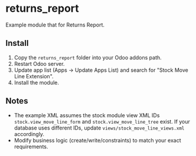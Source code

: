 # returns_report

Example module that for Returns Report.

## Install
1. Copy the `returns_report` folder into your Odoo addons path.
2. Restart Odoo server.
3. Update app list (Apps -> Update Apps List) and search for "Stock Move Line Extension".
4. Install the module.

## Notes
- The example XML assumes the stock module view XML IDs `stock.view_move_line_form` and `stock.view_move_line_tree` exist. If your database uses different IDs, update `views/stock_move_line_views.xml` accordingly.
- Modify business logic (create/write/constraints) to match your exact requirements.
